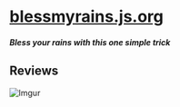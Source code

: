 # [blessmyrains.js.org](https://blessmyrains.js.org)
#### *Bless your rains with this one simple trick*

## Reviews
![Imgur](https://i.imgur.com/BbY4H82.png)
